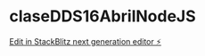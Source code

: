 # claseDDS16AbrilNodeJS

[Edit in StackBlitz next generation editor ⚡️](https://stackblitz.com/~/github.com/Facudlf/claseDDS16AbrilNodeJS)